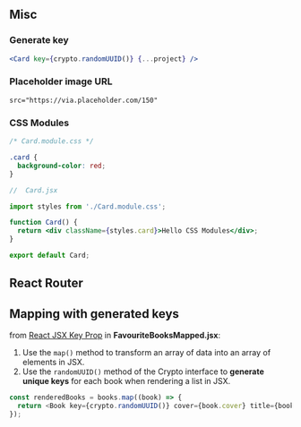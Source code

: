 ## Misc


### Generate key

```jsx
<Card key={crypto.randomUUID()} {...project} />
```

### Placeholder image URL

```
src="https://via.placeholder.com/150"
```

### CSS Modules

```css
/* Card.module.css */

.card {
  background-color: red;
}
```

```jsx
//  Card.jsx

import styles from './Card.module.css';

function Card() {
  return <div className={styles.card}>Hello CSS Modules</div>;
}

export default Card;
```

## React Router

## Mapping with generated keys

from [React JSX Key Prop](https://www.javascripttutorial.net/react-tutorial/react-jsx-key/)
in **FavouriteBooksMapped.jsx**:

1. Use the `map()` method to transform an array of data into an array of elements in JSX.
2. Use the `randomUUID()` method of the Crypto interface to **generate unique keys** for each book when rendering a list in JSX.

```js
const renderedBooks = books.map((book) => {
  return <Book key={crypto.randomUUID()} cover={book.cover} title={book.title} author={book.author} />;
});
```
